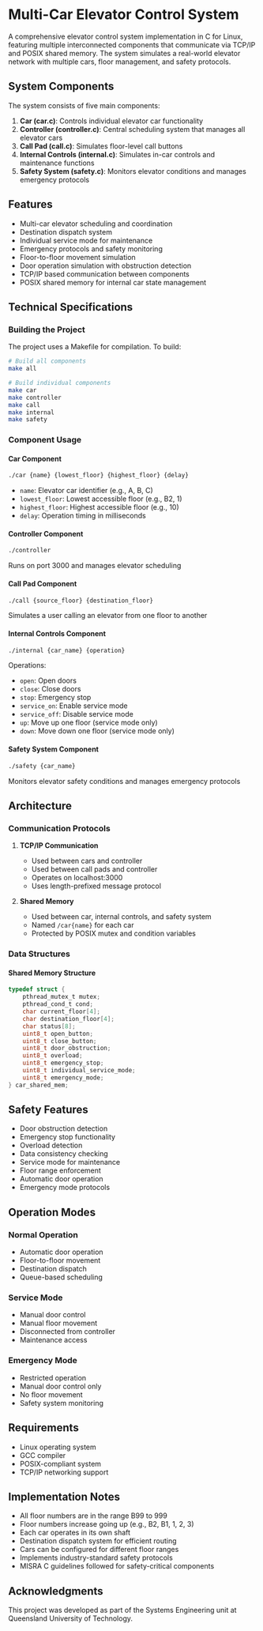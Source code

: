 # Multi-Car Elevator Control System

A comprehensive elevator control system implementation in C for Linux, featuring multiple interconnected components that communicate via TCP/IP and POSIX shared memory. The system simulates a real-world elevator network with multiple cars, floor management, and safety protocols.

## System Components

The system consists of five main components:

1. **Car (car.c)**: Controls individual elevator car functionality
2. **Controller (controller.c)**: Central scheduling system that manages all elevator cars
3. **Call Pad (call.c)**: Simulates floor-level call buttons
4. **Internal Controls (internal.c)**: Simulates in-car controls and maintenance functions
5. **Safety System (safety.c)**: Monitors elevator conditions and manages emergency protocols

## Features

- Multi-car elevator scheduling and coordination
- Destination dispatch system
- Individual service mode for maintenance
- Emergency protocols and safety monitoring
- Floor-to-floor movement simulation
- Door operation simulation with obstruction detection
- TCP/IP based communication between components
- POSIX shared memory for internal car state management

## Technical Specifications

### Building the Project

The project uses a Makefile for compilation. To build:

```bash
# Build all components
make all

# Build individual components
make car
make controller
make call
make internal
make safety
```

### Component Usage

#### Car Component
```bash
./car {name} {lowest_floor} {highest_floor} {delay}
```
- `name`: Elevator car identifier (e.g., A, B, C)
- `lowest_floor`: Lowest accessible floor (e.g., B2, 1)
- `highest_floor`: Highest accessible floor (e.g., 10)
- `delay`: Operation timing in milliseconds

#### Controller Component
```bash
./controller
```
Runs on port 3000 and manages elevator scheduling

#### Call Pad Component
```bash
./call {source_floor} {destination_floor}
```
Simulates a user calling an elevator from one floor to another

#### Internal Controls Component
```bash
./internal {car_name} {operation}
```
Operations:
- `open`: Open doors
- `close`: Close doors
- `stop`: Emergency stop
- `service_on`: Enable service mode
- `service_off`: Disable service mode
- `up`: Move up one floor (service mode only)
- `down`: Move down one floor (service mode only)

#### Safety System Component
```bash
./safety {car_name}
```
Monitors elevator safety conditions and manages emergency protocols

## Architecture

### Communication Protocols

1. **TCP/IP Communication**
   - Used between cars and controller
   - Used between call pads and controller
   - Operates on localhost:3000
   - Uses length-prefixed message protocol

2. **Shared Memory**
   - Used between car, internal controls, and safety system
   - Named `/car{name}` for each car
   - Protected by POSIX mutex and condition variables

### Data Structures

#### Shared Memory Structure
```c
typedef struct {
    pthread_mutex_t mutex;
    pthread_cond_t cond;
    char current_floor[4];
    char destination_floor[4];
    char status[8];
    uint8_t open_button;
    uint8_t close_button;
    uint8_t door_obstruction;
    uint8_t overload;
    uint8_t emergency_stop;
    uint8_t individual_service_mode;
    uint8_t emergency_mode;
} car_shared_mem;
```

## Safety Features

- Door obstruction detection
- Emergency stop functionality
- Overload detection
- Data consistency checking
- Service mode for maintenance
- Floor range enforcement
- Automatic door operation
- Emergency mode protocols

## Operation Modes

### Normal Operation
- Automatic door operation
- Floor-to-floor movement
- Destination dispatch
- Queue-based scheduling

### Service Mode
- Manual door control
- Manual floor movement
- Disconnected from controller
- Maintenance access

### Emergency Mode
- Restricted operation
- Manual door control only
- No floor movement
- Safety system monitoring

## Requirements

- Linux operating system
- GCC compiler
- POSIX-compliant system
- TCP/IP networking support

## Implementation Notes

- All floor numbers are in the range B99 to 999
- Floor numbers increase going up (e.g., B2, B1, 1, 2, 3)
- Each car operates in its own shaft
- Destination dispatch system for efficient routing
- Cars can be configured for different floor ranges
- Implements industry-standard safety protocols
- MISRA C guidelines followed for safety-critical components

## Acknowledgments

This project was developed as part of the Systems Engineering unit at Queensland University of Technology.
